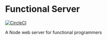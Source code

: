 # Functional Server

[![CircleCI](https://circleci.com/gh/voxbono/functional-server.svg?style=svg)](https://circleci.com/gh/voxbono/functional-server/tree/master)

A Node web server for functional programmers